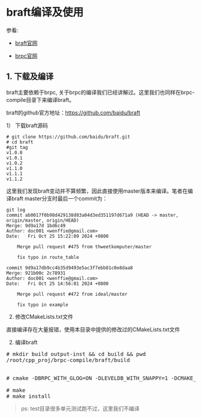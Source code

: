 # braft编译及使用

参看:

- [braft官网](https://github.com/baidu/braft)

- [brpc官网](https://github.com/apache/brpc)


## 1. 下载及编译

braft主要依赖于brpc, 关于brpc的编译我们已经讲解过。这里我们也同样在brpc-compile目录下来编译braft。

braft的github官方地址：https://github.com/baidu/braft


1） 下载braft源码

```
# git clone https://github.com/baidu/braft.git
# cd braft
#git tag
v1.0.0
v1.0.1
v1.0.2
v1.1.0
v1.1.1
v1.1.2
```

这里我们发现braft变动并不算频繁，因此直接使用master版本来编译。笔者在编译braft master分支时最后一个commit为：

```
git log
commit ab0017f0b98d429138d83a04d3ed351197d671a9 (HEAD -> master, origin/master, origin/HEAD)
Merge: 9d9a17d 1bd6c49
Author: doc001 <wenffie@gmail.com>
Date:   Fri Oct 25 15:22:09 2024 +0800

    Merge pull request #475 from thweetkomputer/master
    
    fix typo in route_table

commit 9d9a17db9cc4b35d9493e5ac3f7ebb81c0e8daa8
Merge: 921b00c 2c78931
Author: doc001 <wenffie@gmail.com>
Date:   Fri Oct 25 14:56:01 2024 +0800

    Merge pull request #472 from ideal/master
    
    fix typo in example
```

2) 修改CMakeLists.txt文件 

直接编译存在大量报错，使用本目录中提供的修改过的CMakeLists.txt文件

2) 编译braft

<pre>
# mkdir build output-inst && cd build && pwd
/root/cpp_proj/brpc-compile/braft/build


# cmake -DBRPC_WITH_GLOG=ON -DLEVELDB_WITH_SNAPPY=1 -DCMAKE_PREFIX_PATH=/root/cpp_proj/brpc-compile/gflags/output-inst\;/root/cpp_proj/brpc-compile/glog/output-inst\;/root/cpp_proj/brpc-compile/googletest/output-inst\;/root/cpp_proj/brpc-compile/protobuf/output-inst\;/root/cpp_proj/brpc-compile/leveldb/output-inst\;/root/cpp_proj/brpc-compile/snappy/output-inst\;/root/cpp_proj/brpc-compile/brpc/output-inst -DCMAKE_INSTALL_PREFIX=/root/cpp_proj/brpc-compile/braft/output-inst ..

# make
# make install
</pre>

>ps: test目录很多单元测试跑不过，这里我们不编译